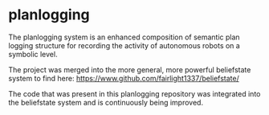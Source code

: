 planlogging
===========

The planlogging system is an enhanced composition of semantic plan
logging structure for recording the activity of autonomous robots on a
symbolic level.

The project was merged into the more general, more powerful
beliefstate system to find here:
https://www.github.com/fairlight1337/beliefstate/

The code that was present in this planlogging repository was
integrated into the beliefstate system and is continuously being
improved.

